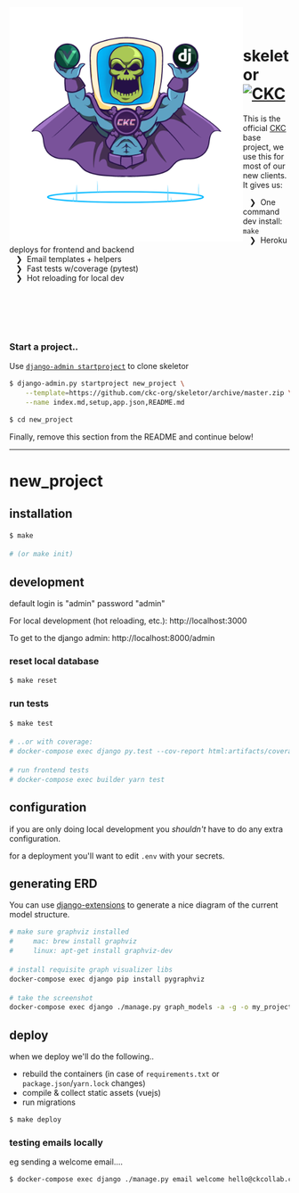 <img src="docs/skeletor_full.png" alt="CKC" width="420" align="left">

&nbsp;<br>

# skeletor [<img src="https://ckcollab.com/assets/images/badges/badge.svg" alt="CKC" height="20">](https://ckcollab.com)

This is the official [CKC](https://ckcollab.com) base project, we use this
for most of our new clients. It gives us:

 &nbsp;&nbsp; ❯ &nbsp;One command dev install: `make`<br>
 &nbsp;&nbsp; ❯ &nbsp;Heroku deploys for frontend and backend<br>
 &nbsp;&nbsp; ❯ &nbsp;Email templates + helpers<br>
 &nbsp;&nbsp; ❯ &nbsp;Fast tests w/coverage (pytest)<br>
 &nbsp;&nbsp; ❯ &nbsp;Hot reloading for local dev<br>
 
 
&nbsp;<br>
&nbsp;<br>
&nbsp;<br>
&nbsp;<br>


### Start a project..

Use [`django-admin startproject`](https://docs.djangoproject.com/en/3.2/ref/django-admin/#startproject) to clone skeletor

```bash
$ django-admin.py startproject new_project \
    --template=https://github.com/ckc-org/skeletor/archive/master.zip \
    --name index.md,setup,app.json,README.md
```

```bash
$ cd new_project
```

Finally, remove this section from the README and continue below!

-----------------



# new_project


## installation

```bash
$ make

# (or make init)
```

## development

default login is "admin" password "admin"

For local development (hot reloading, etc.):
http://localhost:3000

To get to the django admin:
http://localhost:8000/admin

### reset local database

```bash
$ make reset
```

### run tests

```bash
$ make test

# ..or with coverage:
# docker-compose exec django py.test --cov-report html:artifacts/coverag

# run frontend tests
# docker-compose exec builder yarn test
```

## configuration

if you are only doing local development you _shouldn't_ have to do any extra configuration.

for a deployment you'll want to edit `.env` with your secrets.

## generating ERD

You can use [django-extensions](https://django-extensions.readthedocs.io/en/latest/graph_models.html)
to generate a nice diagram of the current model structure.

```bash
# make sure graphviz installed
#     mac: brew install graphviz
#     linux: apt-get install graphviz-dev

# install requisite graph visualizer libs
docker-compose exec django pip install pygraphviz

# take the screenshot
docker-compose exec django ./manage.py graph_models -a -g -o my_project_visualized.png
```

## deploy

when we deploy we'll do the following.. 
 * rebuild the containers (in case of `requirements.txt` or `package.json`/`yarn.lock` changes)
 * compile & collect static assets (vuejs)
 * run migrations

```bash
$ make deploy
```

### testing emails locally

eg sending a welcome email....

```bash
$ docker-compose exec django ./manage.py email welcome hello@ckcollab.com
```
